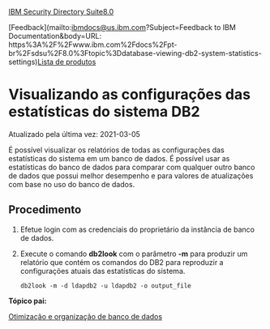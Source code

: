 [IBM Security Directory Suite](https://www.ibm.com/docs/pt-br/sdsu)[8.0](https://www.ibm.com/docs/pt-br/sdsu/8.0)

[Feedback](mailto:ibmdocs@us.ibm.com?Subject=Feedback to IBM Documentation&body=URL: https%3A%2F%2Fwww.ibm.com%2Fdocs%2Fpt-br%2Fsdsu%2F8.0%3Ftopic%3Ddatabase-viewing-db2-system-statistics-settings)[Lista de produtos](https://www.ibm.com/docs/pt-br/products)

# Visualizando as configurações das estatísticas do sistema DB2

Atualizado pela última vez: 2021-03-05

É possível visualizar os relatórios de todas as configurações das estatísticas do sistema em um banco de dados. É possível usar as estatísticas do banco de dados para comparar com qualquer outro banco de dados que possui melhor desempenho e para valores de atualizações com base no uso do banco de dados.

## Procedimento

1. Efetue login com as credenciais do proprietário da instância de banco de dados.

2. Execute o comando **db2look** com o parâmetro **-m** para produzir um relatório que contém os comandos do DB2 para reproduzir a configurações atuais das estatísticas do sistema.

   ```plaintext-ibm
   db2look -m -d ldapdb2 -u ldapdb2 -o output_file
   ```

   

**Tópico pai:**

[Otimização e organização de banco de dados](https://www.ibm.com/docs/pt-br/SS3Q78_8.0.0/com.ibm.IBMDS.doc_8.0.0/c_tg_db2_optimize_organize.html)